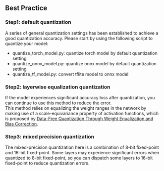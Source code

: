 ## Best Practice

### Step1: default quantization
A series of general quantization settings has been established to achieve a good quantization accuracy. Please start by using the following script to quantize your model:

- quantize_torch_model.py: quantize torch model by default quantization setting
- quantize_onnx_model.py: quantize onnx model by default quantization setting
- quantize_tf_model.py: convert tflite model to onnx model

### Step2: layerwise equalization quantization
If the model experiences significant accuracy loss after quantization, you can continue to use this method to reduce the error.   
This method relies on equalizing the weight ranges in the network by making use of a scale-equivariance property of activation functions,
which is proposed by [Data-Free Quantization Through Weight Equalization and Bias Correction](https://arxiv.org/abs/1906.04721).

### Step3: mixed precision quantization
The mixed-precision quantization here is a combination of 8-bit fixed-point and 16-bit fixed-point. Some layers may experience significant errors when quantized to 8-bit fixed-point, so you can dispatch some layers to 16-bit fixed-point to reduce quantization errors.

